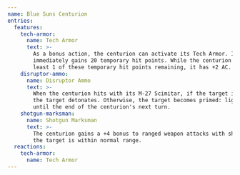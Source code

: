 ```yaml
---
name: Blue Suns Centurion
entries:
  features:
    tech-armor:
      name: Tech Armor
      text: >-
        As a bonus action, the centurion can activate its Tech Armor. It
        immediately gains 20 temporary hit points. While the centurion has at
        least 1 of these temporary hit points remaining, it has +2 AC.
    disruptor-ammo:
      name: Disruptor Ammo
      text: >-
        When the centurion hits with its M-27 Scimitar, if the target is primed,
        the target detonates. Otherwise, the target becomes primed: lightning
        until the end of the centurion's next turn.
    shotgun-marksman:
      name: Shotgun Marksman
      text: >-
        The centurion gains a +4 bonus to ranged weapon attacks with shotguns if
        the target is within normal range.
  reactions:
    tech-armor:
      name: Tech Armor
---
```

